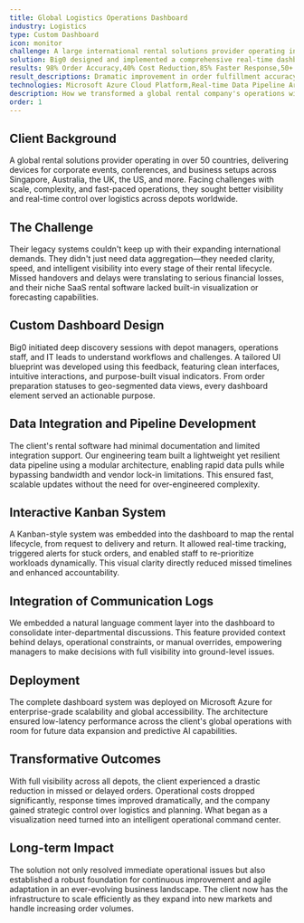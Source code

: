 ```yaml
---
title: Global Logistics Operations Dashboard
industry: Logistics
type: Custom Dashboard
icon: monitor
challenge: A large international rental solutions provider operating in over 50 countries faced substantial operational challenges while transitioning from legacy systems to modern SaaS solutions. Their existing systems couldn't provide real-time visibility across global depots, leading to missed orders and significant financial losses.
solution: Big0 designed and implemented a comprehensive real-time dashboard solution that integrated seamlessly with their existing rental software, providing unprecedented visibility into operations across all global locations.
results: 98% Order Accuracy,40% Cost Reduction,85% Faster Response,50+ Global Reach
result_descriptions: Dramatic improvement in order fulfillment accuracy across all depots,Significant reduction in operational costs through improved efficiency,Improved response times for order processing and issue resolution,Unified visibility across operations in over 50 countries
technologies: Microsoft Azure Cloud Platform,Real-time Data Pipeline Architecture,Interactive Kanban System,Natural Language Processing,Custom API Integration,Responsive Web Dashboard
description: How we transformed a global rental company's operations with a custom real-time dashboard, reducing missed orders and improving visibility across 50+ countries.
order: 1
---
```


## Client Background

A global rental solutions provider operating in over 50 countries, delivering devices for corporate events, conferences, and business setups across Singapore, Australia, the UK, the US, and more. Facing challenges with scale, complexity, and fast-paced operations, they sought better visibility and real-time control over logistics across depots worldwide.

## The Challenge

Their legacy systems couldn't keep up with their expanding international demands. They didn't just need data aggregation—they needed clarity, speed, and intelligent visibility into every stage of their rental lifecycle. Missed handovers and delays were translating to serious financial losses, and their niche SaaS rental software lacked built-in visualization or forecasting capabilities.

## Custom Dashboard Design

Big0 initiated deep discovery sessions with depot managers, operations staff, and IT leads to understand workflows and challenges. A tailored UI blueprint was developed using this feedback, featuring clean interfaces, intuitive interactions, and purpose-built visual indicators. From order preparation statuses to geo-segmented data views, every dashboard element served an actionable purpose.

## Data Integration and Pipeline Development

The client's rental software had minimal documentation and limited integration support. Our engineering team built a lightweight yet resilient data pipeline using a modular architecture, enabling rapid data pulls while bypassing bandwidth and vendor lock-in limitations. This ensured fast, scalable updates without the need for over-engineered complexity.

## Interactive Kanban System

A Kanban-style system was embedded into the dashboard to map the rental lifecycle, from request to delivery and return. It allowed real-time tracking, triggered alerts for stuck orders, and enabled staff to re-prioritize workloads dynamically. This visual clarity directly reduced missed timelines and enhanced accountability.

## Integration of Communication Logs

We embedded a natural language comment layer into the dashboard to consolidate inter-departmental discussions. This feature provided context behind delays, operational constraints, or manual overrides, empowering managers to make decisions with full visibility into ground-level issues.

## Deployment

The complete dashboard system was deployed on Microsoft Azure for enterprise-grade scalability and global accessibility. The architecture ensured low-latency performance across the client's global operations with room for future data expansion and predictive AI capabilities.

## Transformative Outcomes

With full visibility across all depots, the client experienced a drastic reduction in missed or delayed orders. Operational costs dropped significantly, response times improved dramatically, and the company gained strategic control over logistics and planning. What began as a visualization need turned into an intelligent operational command center.

## Long-term Impact

The solution not only resolved immediate operational issues but also established a robust foundation for continuous improvement and agile adaptation in an ever-evolving business landscape. The client now has the infrastructure to scale efficiently as they expand into new markets and handle increasing order volumes.
